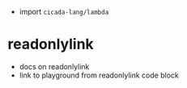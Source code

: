 - import `cicada-lang/lambda`

# readonlylink

- docs on readonlylink
- link to playground from readonlylink code block
